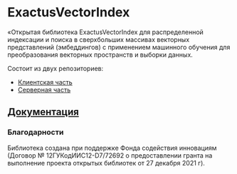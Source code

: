 # ExactusVectorIndex


«Открытая библиотека ExactusVectorIndex для распределенной индексации и поиска в сверхбольших массивах векторных представлений (эмбеддингов) с применением машинного обучения для преобразования векторных пространств и выборки данных.    


Состоит из двух репозиториев:
* [Клиентская часть](https://gitlab.com/vecindexer/vecindexerclient)
* [Серверная часть](https://gitlab.com/vecindexer/vecindexercpp)

## [Документация](https://exactusvectorindex.readthedocs.io/)


### Благодарности

Библиотека создана при поддержке Фонда содействия инновациям (Договор № 12ГУКодИИС12-D7/72692 о предоставлении гранта на выполнение проекта открытых библиотек от 27 декабря 2021 г).   